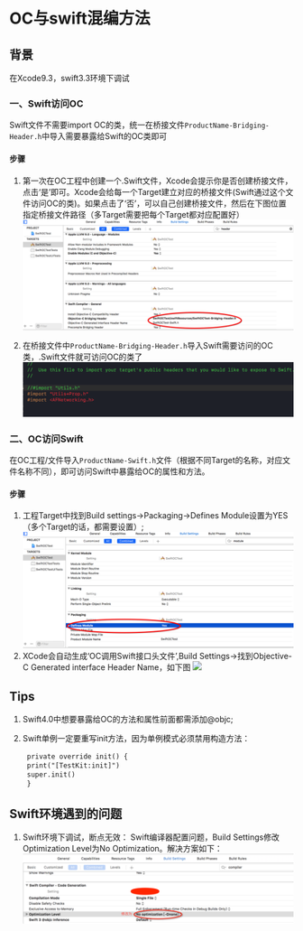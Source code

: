 # OC与swift混编方法
## 背景
在Xcode9.3，swift3.3环境下调试

### 一、Swift访问OC	
Swift文件不需要import OC的类，统一在桥接文件`ProductName-Bridging-Header.h`中导入需要暴露给Swift的OC类即可

#### 步骤
1. 第一次在OC工程中创建一个.Swift文件，Xcode会提示你是否创建桥接文件，点击‘是’即可。Xcode会给每一个Target建立对应的桥接文件(Swift通过这个文件访问OC的类)。如果点击了‘否’，可以自己创建桥接文件，然后在下图位置指定桥接文件路径（多Target需要把每个Target都对应配置好）
![](./swift_oc.png) 

2. 在桥接文件中`ProductName-Bridging-Header.h`导入Swift需要访问的OC类，.Swift文件就可访问OC的类了
![](./swift_in_oc.png)

### 二、OC访问Swift
在OC工程/文件导入`ProductName-Swift.h`文件（根据不同Target的名称，对应文件名称不同），即可访问Swift中暴露给OC的属性和方法。


#### 步骤

1. 工程Target中找到Build settings->Packaging->Defines Module设置为YES（多个Target的话，都需要设置）;
![](./oc_swift.png) 
2. XCode会自动生成‘OC调用Swift接口头文件’,Build Settings->找到Objective-C Generated interface Header Name，如下图
![](./oc_swift_bridge)


## Tips
1. Swift4.0中想要暴露给OC的方法和属性前面都需添加@objc;
2. Swift单例一定要重写init方法，因为单例模式必须禁用构造方法：
		
		private override init() {
        print("[TestKit:init]")
        super.init()
    	}

## Swift环境遇到的问题
1. Swift环境下调试，断点无效：
Swift编译器配置问题，Build Settings修改Optimization Level为No Optimization。解决方案如下：
![](./swift_breakpoint_rec.png)
